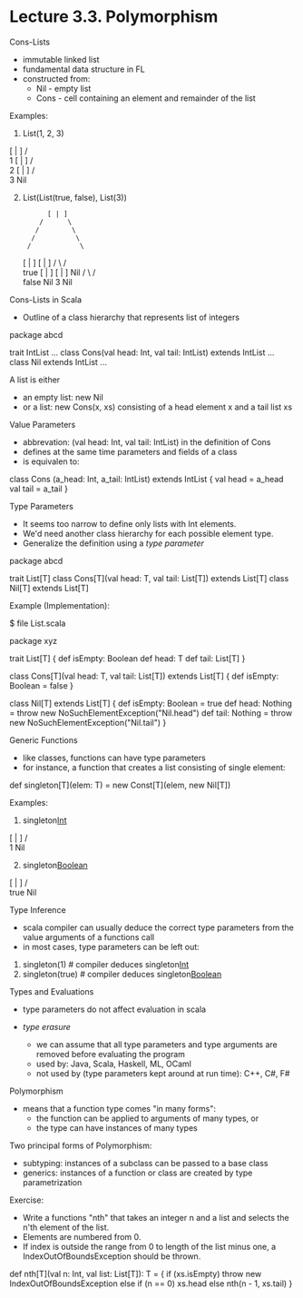 # Lecture 3.3. Polymorphism

Cons-Lists
- immutable linked list
- fundamental data structure in FL
- constructed from:
  * Nil - empty list
  * Cons - cell containing an element and remainder of the list

Examples:

1. List(1, 2, 3)

  [ | ]
  /   \
 1    [ | ]
      /   \
     2    [ | ]
          /   \
         3    Nil

2. List(List(true, false), List(3))

             [ | ]
           /      \
          /        \
         /          \
        /            \
   [ | ]              [ | ]
  /     \            /     \
true    [ | ]     [ | ]     Nil
        /   \     /   \
    false   Nil  3    Nil


Cons-Lists in Scala
- Outline of a class hierarchy that represents list of integers

package abcd

trait IntList ...
class Cons(val head: Int, val tail: IntList) extends IntList ...
class Nil extends IntList ...

A list is either
- an empty list: new Nil
- or a list: new Cons(x, xs) consisting of a head element x and a tail list xs

Value Parameters
- abbrevation: (val head: Int, val tail: IntList) in the definition of Cons
- defines at the same time parameters and fields of a class
- is equivalen to:

class Cons (a_head: Int, a_tail: IntList) extends IntList {
  val head = a_head
  val tail = a_tail
}

Type Parameters
- It seems too narrow to define only lists with Int elements.
- We'd need another class hierarchy for each possible element type.
- Generalize the definition using a *type parameter*

package abcd

trait List[T]
class Cons[T](val head: T, val tail: List[T]) extends List[T]
class Nil[T] extends List[T]


Example (Implementation):

$ file List.scala

package xyz

trait List[T] {
  def isEmpty: Boolean
  def head: T
  def tail: List[T]
}

class Cons[T](val head: T, val tail: List[T]) extends List[T] {
  def isEmpty: Boolean = false
}

class Nil[T] extends List[T] {
  def isEmpty: Boolean = true
  def head: Nothing = throw new NoSuchElementException("Nil.head")
  def tail: Nothing = throw new NoSuchElementException("Nil.tail")
}


Generic Functions
- like classes, functions can have type parameters
- for instance, a function that creates a list consisting of single element:

def singleton[T](elem: T) = new Const[T](elem, new Nil[T])

Examples:

1. singleton[Int](1)

 [ | ]
 /   \
1    Nil


2. singleton[Boolean](true)

 [ | ]
 /   \
true  Nil


Type Inference
- scala compiler can usually deduce the correct type parameters from the value arguments of a functions call
- in most cases, type parameters can be left out:

1. singleton(1)     # compiler deduces singleton[Int](1)
2. singleton(true)  # compiler deduces singleton[Boolean](true)


Types and Evaluations
- type parameters do not affect evaluation in scala

- *type erasure*
  * we can assume that all type parameters and type arguments are removed before evaluating the program
  * used by: Java, Scala, Haskell, ML, OCaml
  * not used by (type parameters kept around at run time): C++, C#, F#


Polymorphism
- means that a function type comes "in many forms":
  * the function can be applied to arguments of many types, or
  * the type can have instances of many types

Two principal forms of Polymorphism:
- subtyping: instances of a subclass can be passed to a base class
- generics: instances of a function or class are created by type parametrization


Exercise:
- Write a functions "nth" that takes an integer n and a list and selects the n'th element of the list.
- Elements are numbered from 0.
- If index is outside the range from 0 to length of the list minus one, a IndexOutOfBoundsException should be thrown.


def nth[T](val n: Int, val list: List[T]): T = {
  if (xs.isEmpty) throw new IndexOutOfBoundsException
  else if (n == 0) xs.head
  else nth(n - 1, xs.tail)
}
